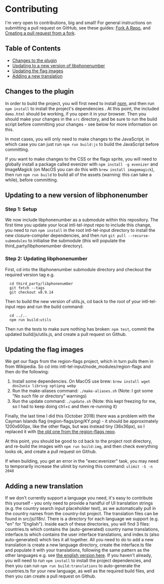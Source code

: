 # Contributing

I'm very open to contributions, big and small! For general instructions on submitting a pull request on GitHub, see these guides: [Fork A Repo](https://help.github.com/articles/fork-a-repo), and [Creating a pull request from a fork](https://help.github.com/articles/creating-a-pull-request-from-a-fork/).

## Table of Contents
- [Changes to the plugin](#changes-to-the-plugin)
- [Updating to a new version of libphonenumber](#updating-to-a-new-version-of-libphonenumber)
- [Updating the flag images](#updating-the-flag-images)
- [Adding a new translation](#adding-a-new-translation)

## Changes to the plugin

In order to build the project, you will first need to install [npm](https://www.npmjs.org), and then run `npm install` to install the project's dependencies . At this point, the included `demo.html` should be working, if you open it in your browser. Then you should make your changes in the `src` directory, and be sure to run the build script before committing your changes - see below for more information on this.

In most cases, you will only need to make changes to the JavaScript, in which case you can just run `npm run build:js` to build the JavaScript before committing.

If you want to make changes to the CSS or the flags sprite, you will need to globally install a package called evenizer with `npm install -g evenizer` and ImageMagick (on MacOS you can do this with `brew install imagemagick`), then run `npm run build` to build all of the assets (warning: this can take a while), before committing.

## Updating to a new version of libphonenumber

### Step 1: Setup

We now include libphonenumber as a submodule within this repository. The first time you update your local intl-tel-input repo to include this change, you need to run `npm install` in the root intl-tel-input directory to install the new closure-compiler dependencies, and then run `git pull --recurse-submodules` to initialise the submodule (this will populate the third_party/libphonenumber directory).

### Step 2: Updating libphonenumber

First, cd into the libphonenumber submodule directory and checkout the required version tag e.g.

```Shell
  cd third_party/libphonenumber
  git fetch --tags
  git checkout v8.9.14
```

Then to build the new version of utils.js, cd back to the root of your intl-tel-input repo and run the build command:

```Shell
  cd ../..
  npm run build:utils
```

Then run the tests to make sure nothing has broken: `npm test`, commit the updated build/js/utils.js, and create a pull request on Github.

## Updating the flag images

We get our flags from the region-flags project, which in turn pulls them in from Wikipedia. So cd into intl-tel-input/node_modules/region-flags and then do the following:

1. Install some dependencies. On MacOS use brew: `brew install wget dos2unix librsvg optipng webp`
2. Run the make-aliases command: `./make-aliases.sh` (Note: I got some "No such file or directory" warnings)
3. Run the update command: `./update.sh` (Note: this kept freezing for me, so I had to keep doing ctrl+c and then re-running it)

Finally, the last time I did this (October 2018) there was a problem with the Cayman Islands flag (region-flags/png/KY.png) - it should be approximately 1200x600px, like the other flags, but was instead tiny (36x36px), so I replaced it with [the old one from the region-flags repo](https://github.com/behdad/region-flags/blob/gh-pages/png/KY.png).

At this point, you should be good to cd back to the project root directory, and re-build the images with `npm run build:img`, and then check everything looks ok, and create a pull request on Github.

If when building, you get an error in the "exec:evenizer" task, you may need to temporarily increase the ulimit by running this command: `ulimit -S -n 2048`

## Adding a new translation

If we don't currently support a language you need, it's easy to contribute this yourself - you only need to provide a handful of UI translation strings (e.g. the country search input placeholder text), as we automatically pull in the country names from the country-list project. The translation files can be found in src/js/i18n/. There is a directory for each language we support (e.g. "en" for "English"). Inside each of these directories, you will find 3 files: countries.ts which contains the (auto-generated) country name translations, interface.ts which contains the user interface translations, and index.ts (also auto-generated) which ties it all together. All you need to do to add a new translation is create a new language directory, create the interface.ts file and populate it with your translations, following the same pattern as the other languages e.g. see [the english version here](https://github.com/jackocnr/intl-tel-input/blob/master/src/js/i18n/en/interface.ts). If you haven't already, you will need to run `npm install` to install the project dependencies, and then you can run `npm run build:translations` to auto-generate the countries.ts for your new language, as well as the required build files, and then you can create a pull request on Github.
